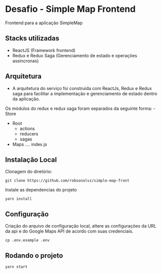 # Desafio - Simple Map Frontend

Frontend para a aplicação SimpleMap

## Stacks utilizadas
- ReactJS (Framework frontend)
- Redux e Redux Saga (Gerenciamento de estado e operações assincronas)

## Arquitetura
- A arquitetura do serviço foi construida com ReactJs, Redux e Redux saga para facilitar a implementação e gerenciamento de estado dentro da aplicação. 

Os módulos do redux e redux saga foram separados da seguinte forma:
-Store
  - Root
      - actions
      - reducers
      - sagas
  - Maps
      ....
  index.js

## Instalação Local

Clonagem do diretório:
```
git clone https://github.com/robsonalvz/simple-map-front
```

Instale as dependencias do projeto
```
yarn install
```

## Configuração

Criação do arquivo de configuração local, altere as configurações da URL da api e do Google Maps API de acordo com suas credenciais.
```
cp .env.example .env
```

## Rodando o projeto
```
yarn start
```
